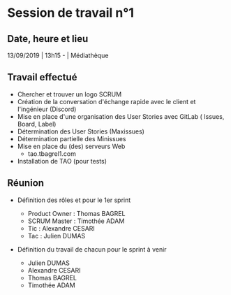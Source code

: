 # Session de travail n°1

## Date, heure et lieu
13/09/2019 | 13h15 - | Médiathèque

## Travail effectué
+ Chercher et trouver un logo SCRUM
+ Création de la conversation d'échange rapide avec le client et l'ingénieur (Discord)
+ Mise en place d'une organisation des User Stories avec GitLab ( Issues, Board, Label)
+ Détermination des User Stories (Maxissues)
+ Détermination partielle des Minissues
+ Mise en place du (des) serveurs Web
    * tao.tbagrel1.com
+ Installation de TAO (pour tests)

## Réunion
+ Définition des rôles et pour le 1er sprint
    * Product Owner : Thomas BAGREL
    * SCRUM Master : Timothée ADAM
    * Tic : Alexandre CESARI
    * Tac : Julien DUMAS
    

+ Définition du travail de chacun pour le sprint à venir
    * Julien DUMAS
    * Alexandre CESARI
    * Thomas BAGREL
    * Timothée ADAM